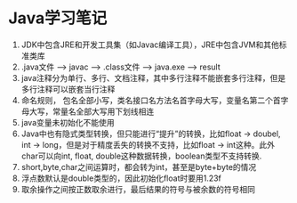 # Java学习笔记

1. JDK中包含JRE和开发工具集（如Javac编译工具），JRE中包含JVM和其他标准类库
2. .java文件 --> javac --> .class文件 --> java.exe --> result
3. java注释分为单行、多行、文档注释，其中多行注释不能嵌套多行注释，但是多行注释可以嵌套当行注释
4. 命名规则， 包名全部小写，类名接口名方法名首字母大写，变量名第二个首字母大写，常量名全部大写用下划线相连
5. java变量未初始化不能使用
6. Java中也有隐式类型转换，但只能进行“提升”的转换，比如float -> doubel, int -> long，但是对于精度丢失的转换不支持，比如float -> int这种。此外char可以向int, float, double这种数据转换，boolean类型不支持转换.
7. short,byte,char之间运算时，都会转为int，甚至是byte+byte的情况
8. 浮点数默认是double类型的，因此初始化float时要用1.23f
9. 取余操作之间按正数取余进行，最后结果的符号与被余数的符号相同

